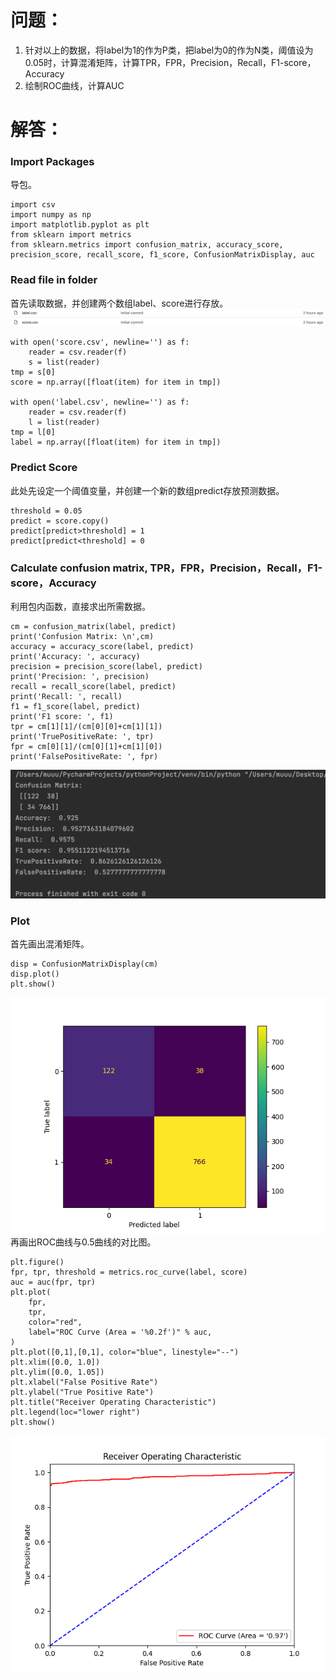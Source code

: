 # 问题：
1. 针对以上的数据，将label为1的作为P类，把label为0的作为N类，阈值设为0.05时，计算混淆矩阵，计算TPR，FPR，Precision，Recall，F1-score，Accuracy
2. 绘制ROC曲线，计算AUC
# 解答：
### Import Packages
导包。
```
import csv
import numpy as np
import matplotlib.pyplot as plt
from sklearn import metrics
from sklearn.metrics import confusion_matrix, accuracy_score, precision_score, recall_score, f1_score, ConfusionMatrixDisplay, auc
```
### Read file in folder
首先读取数据，并创建两个数组label、score进行存放。
![image](https://github.com/rongyuanmu/PRSL-Spring-2022/blob/main/Week1%20Confusion%20Matrix%20and%20ROC%20Curve/Output/RawData.png)
```
with open('score.csv', newline='') as f:
    reader = csv.reader(f)
    s = list(reader)
tmp = s[0]
score = np.array([float(item) for item in tmp])

with open('label.csv', newline='') as f:
    reader = csv.reader(f)
    l = list(reader)
tmp = l[0]
label = np.array([float(item) for item in tmp])
```
### Predict Score
此处先设定一个阈值变量，并创建一个新的数组predict存放预测数据。
```
threshold = 0.05
predict = score.copy()
predict[predict>threshold] = 1
predict[predict<threshold] = 0
```

### Calculate confusion matrix, TPR，FPR，Precision，Recall，F1-score，Accuracy
利用包内函数，直接求出所需数据。
```
cm = confusion_matrix(label, predict)
print('Confusion Matrix: \n',cm)
accuracy = accuracy_score(label, predict)
print('Accuracy: ', accuracy)
precision = precision_score(label, predict)
print('Precision: ', precision)
recall = recall_score(label, predict)
print('Recall: ', recall)
f1 = f1_score(label, predict)
print('F1 score: ', f1)
tpr = cm[1][1]/(cm[0][0]+cm[1][1])
print('TruePositiveRate: ', tpr)
fpr = cm[0][1]/(cm[0][1]+cm[1][0])
print('FalsePositiveRate: ', fpr)
```
![image](https://github.com/rongyuanmu/PRSL-Spring-2022/blob/main/Week1%20Confusion%20Matrix%20and%20ROC%20Curve/Output/Data.png)
### Plot
首先画出混淆矩阵。
```
disp = ConfusionMatrixDisplay(cm)
disp.plot()
plt.show()
```
![image](https://github.com/rongyuanmu/PRSL-Spring-2022/blob/main/Week1%20Confusion%20Matrix%20and%20ROC%20Curve/Output/Confusion%20Matrix.png)
<br>
再画出ROC曲线与0.5曲线的对比图。
```
plt.figure()
fpr, tpr, threshold = metrics.roc_curve(label, score)
auc = auc(fpr, tpr)
plt.plot(
    fpr,
    tpr,
    color="red",
    label="ROC Curve (Area = '%0.2f')" % auc,
)
plt.plot([0,1],[0,1], color="blue", linestyle="--")
plt.xlim([0.0, 1.0])
plt.ylim([0.0, 1.05])
plt.xlabel("False Positive Rate")
plt.ylabel("True Positive Rate")
plt.title("Receiver Operating Characteristic")
plt.legend(loc="lower right")
plt.show()
```
![image](https://github.com/rongyuanmu/PRSL-Spring-2022/blob/main/Week1%20Confusion%20Matrix%20and%20ROC%20Curve/Output/ROC%20Curve.png)
